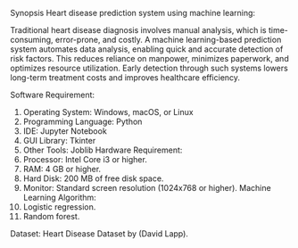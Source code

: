Synopsis
Heart disease prediction system using machine learning:

Traditional heart disease diagnosis involves manual analysis, which is time-consuming,
error-prone, and costly. A machine learning-based prediction system automates data
analysis, enabling quick and accurate detection of risk factors.
This reduces reliance on manpower, minimizes paperwork, and optimizes resource
utilization. Early detection through such systems lowers long-term treatment costs and
improves healthcare efficiency.

Software Requirement:

1. Operating System: Windows, macOS, or Linux
2. Programming Language: Python
3. IDE: Jupyter Notebook
4. GUI Library: Tkinter
5. Other Tools: Joblib
Hardware Requirement:
1. Processor: Intel Core i3 or higher.
2. RAM: 4 GB or higher.
3. Hard Disk: 200 MB of free disk space.
4. Monitor: Standard screen resolution (1024x768 or higher).
Machine Learning Algorithm:
1. Logistic regression.
2. Random forest.
   
Dataset:
Heart Disease Dataset by (David Lapp).
